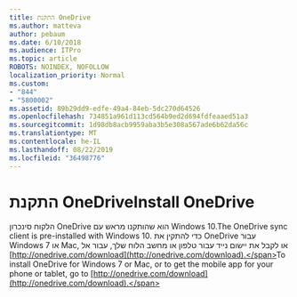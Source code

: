 ```yaml
---
title: התקנת OneDrive
ms.author: matteva
author: pebaum
ms.date: 6/10/2018
ms.audience: ITPro
ms.topic: article
ROBOTS: NOINDEX, NOFOLLOW
localization_priority: Normal
ms.custom:
- "844"
- "5800002"
ms.assetid: 89b29dd9-edfe-49a4-84eb-5dc270d64526
ms.openlocfilehash: 734851a961d113cd564b9ed2d694fdfeaaed51a3
ms.sourcegitcommit: 1d98db8acb9959aba3b5e308a567ade6b62da56c
ms.translationtype: MT
ms.contentlocale: he-IL
ms.lasthandoff: 08/22/2019
ms.locfileid: "36498776"
---
```

# <a name="install-onedrive"></a><span data-ttu-id="65528-102">התקנת OneDrive</span><span class="sxs-lookup"><span data-stu-id="65528-102">Install OneDrive</span></span>

<span data-ttu-id="65528-103">הלקוח סינכרון OneDrive הוא שהותקנו מראש עם Windows 10.</span><span class="sxs-lookup"><span data-stu-id="65528-103">The OneDrive sync client is pre-installed with Windows 10.</span></span> <span data-ttu-id="65528-104">כדי להתקין את OneDrive עבור Windows 7 או Mac, או לקבל את יישום נייד עבור טלפון או מחשב הלוח שלך, עבור אל [http://onedrive.com/download](http://onedrive.com/download).</span><span class="sxs-lookup"><span data-stu-id="65528-104">To install OneDrive for Windows 7 or Mac, or to get the mobile app for your phone or tablet, go to [http://onedrive.com/download](http://onedrive.com/download).</span></span>
  